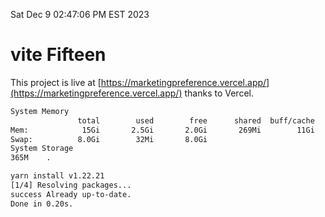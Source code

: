 Sat Dec  9 02:47:06 PM EST 2023

# vite Fifteen


This project is live at [https://marketingpreference.vercel.app/](https://marketingpreference.vercel.app/) thanks to Vercel.

```bash
System Memory
               total        used        free      shared  buff/cache   available
Mem:            15Gi       2.5Gi       2.0Gi       269Mi        11Gi        12Gi
Swap:          8.0Gi        32Mi       8.0Gi
System Storage
365M	.
```
```bash
yarn install v1.22.21
[1/4] Resolving packages...
success Already up-to-date.
Done in 0.20s.
```
```bash
